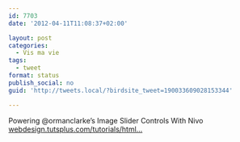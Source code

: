 ```yaml
---
id: 7703
date: '2012-04-11T11:08:37+02:00'

layout: post
categories:
  - Vis ma vie
tags:
  - tweet
format: status
publish_social: no
guid: 'http://tweets.local/?birdsite_tweet=190033609028153344'

---
```


Powering @ormanclarke’s Image Slider Controls With Nivo [webdesign.tutsplus.com/tutorials/html…](http://webdesign.tutsplus.com/tutorials/htmlcss-tutorials/powering-ormans-image-slider-controls-with-nivo/)